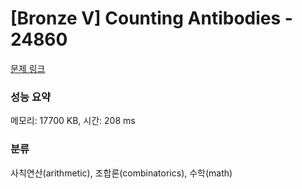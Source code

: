 # [Bronze V] Counting Antibodies - 24860 

[문제 링크](https://www.acmicpc.net/problem/24860) 

### 성능 요약

메모리: 17700 KB, 시간: 208 ms

### 분류

사칙연산(arithmetic), 조합론(combinatorics), 수학(math)

